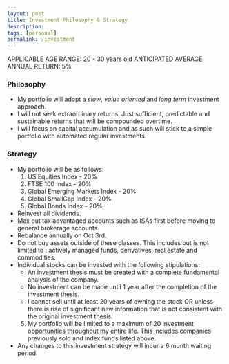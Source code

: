 ```yaml
---
layout: post
title: Investment Philosophy & Strategy
description:
tags: [personal]
permalink: /investment
---
```


APPLICABLE AGE RANGE: 20 - 30 years old
ANTICIPATED AVERAGE ANNUAL RETURN: 5%

### Philosophy
* My portfolio will adopt a *slow*, *value oriented* and *long term* investment approach.
* I will not seek extraordinary returns. Just sufficient, predictable and sustainable returns that will be compounded overtime.
* I will focus on capital accumulation and as such will stick to a simple portfolio with automated regular investments.

### Strategy
* My portfolio will be as follows:
    1. US Equities Index - 20%
    2. FTSE 100 Index - 20%
    3. Global Emerging Markets Index - 20%
    4. Global SmallCap Index - 20%
    5. Global Bonds Index - 20%
* Reinvest all dividends.
* Max out tax advantaged accounts such as ISAs first before moving to general brokerage accounts.
* Rebalance annually on Oct 3rd.
* Do not buy assets outside of these classes. This includes but is not limited to : actively managed funds, derivatives, real estate and commodities.
* Individual stocks can be invested with the following stipulations:
    * An investment thesis must be created with a complete fundamental analysis of the company.
    * No investment can be made until 1 year after the completion of the investment thesis.
    * I cannot sell until at least 20 years of owning the stock OR unless there is rise of significant new information that is not consistent with the original investment thesis.
    5. My portfolio will be limited to a maximum of 20 investment opportunities throughout my entire life. This includes companies previously sold and index funds listed above.
* Any changes to this investment strategy will incur a 6 month waiting period.
